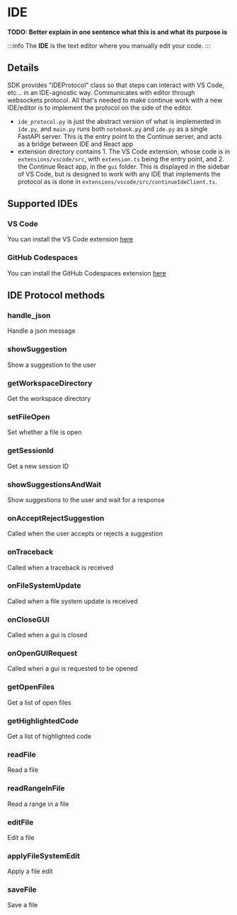 # IDE

**TODO: Better explain in one sentence what this is and what its purpose is**

:::info
The **IDE** is the text editor where you manually edit your code.
:::

## Details

SDK provides "IDEProtocol" class so that steps can interact with VS Code, etc... in an IDE-agnostic way. Communicates with editor through websockets protocol. All that's needed to make continue work with a new IDE/editor is to implement the protocol on the side of the editor.

- `ide_protocol.py` is just the abstract version of what is implemented in `ide.py`, and `main.py` runs both `notebook.py` and `ide.py` as a single FastAPI server. This is the entry point to the Continue server, and acts as a bridge between IDE and React app
- extension directory contains 1. The VS Code extension, whose code is in `extensions/vscode/src`, with `extension.ts` being the entry point, and 2. the Continue React app, in the `gui` folder. This is displayed in the sidebar of VS Code, but is designed to work with any IDE that implements the protocol as is done in `extensions/vscode/src/continueIdeClient.ts`.

## Supported IDEs

### VS Code

You can install the VS Code extension [here](../quickstart.md)

### GitHub Codespaces

You can install the GitHub Codespaces extension [here](../quickstart.md)

## IDE Protocol methods

### handle_json

Handle a json message

### showSuggestion

Show a suggestion to the user

### getWorkspaceDirectory

Get the workspace directory

### setFileOpen

Set whether a file is open

### getSessionId

Get a new session ID

### showSuggestionsAndWait

Show suggestions to the user and wait for a response

### onAcceptRejectSuggestion

Called when the user accepts or rejects a suggestion

### onTraceback

Called when a traceback is received

### onFileSystemUpdate

Called when a file system update is received

### onCloseGUI

Called when a gui is closed

### onOpenGUIRequest

Called when a gui is requested to be opened

### getOpenFiles

Get a list of open files

### getHighlightedCode

Get a list of highlighted code

### readFile

Read a file

### readRangeInFile

Read a range in a file

### editFile

Edit a file

### applyFileSystemEdit

Apply a file edit

### saveFile

Save a file
